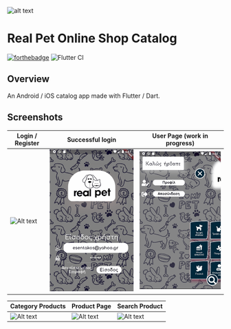 
![alt text](https://i.imgur.com/dcVYosv.png "Real Pet inc.")

# Real Pet Online Shop Catalog
[![forthebadge](https://forthebadge.com/images/badges/built-with-love.svg)](https://forthebadge.com)
![Flutter CI](https://github.com/esentis/Real-Pet-Online-Catalog/workflows/Flutter%20CI/badge.svg)

## Overview

An Android / iOS catalog app made with Flutter / Dart.

## Screenshots

Login / Register| Successful login | User Page (work in progress)
------------ | -------------| ------------- |
![Alt text](/screenshots/1.gif?raw=true "1") | ![Alt text](/screenshots/2.gif?raw=true "2") | ![Alt text](/screenshots/6.gif?raw=true "3")

Category Products |Product Page| Search Product |
------------ |------------ | -------------| 
![Alt text](/screenshots/3.gif?raw=true "1") | ![Alt text](/screenshots/4.gif?raw=true "2") |![Alt text](/screenshots/5.gif?raw=true "2")
